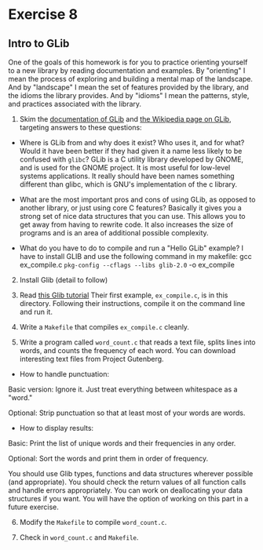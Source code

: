 # Exercise 8

## Intro to GLib

One of the goals of this homework is for you to practice orienting
yourself to a new library by reading documentation and examples.  By
"orienting" I mean the process of exploring and building a mental map
of the landscape.  And by "landscape" I mean the set of features
provided by the library, and the idioms the library provides.  And by
"idioms" I mean the patterns, style, and practices associated with the
library.

1) Skim the [documentation of
GLib](https://developer.gnome.org/glib/stable/index.html) and [the
Wikipedia page on GLib](https://en.wikipedia.org/wiki/GLib), targeting
answers to these questions:

*  Where is GLib from and why does it exist?  Who uses it, and for
what?  Would it have been better if they had given it a name less
likely to be confused with `glibc`?
	GLib is a C utility library developed by GNOME, and is used for the GNOME project. It is most useful for low-level systems applications. It really should have been names something different than glibc, which is GNU's implementation of the c library. 

*  What are the most important pros and cons of using GLib, as opposed
to another library, or just using core C features?
	Basically it gives you a strong set of nice data structures that you can use. This allows you to get away from having to rewrite code. It also increases the size of programs and is an area of additional possible complexity. 

*  What do you have to do to compile and run a "Hello GLib" example?
	I have to install GLIB and use the following command in my makefile:
	gcc ex_compile.c `pkg-config --cflags --libs glib-2.0` -o ex_compile	

2) Install Glib (detail to follow)

3) Read [this Glib
tutorial](http://www.ibm.com/developerworks/linux/tutorials/l-glib/)
Their first example, `ex_compile.c`, is in this directory.
Following their instructions, compile it on the command line and run it.

4) Write a `Makefile` that compiles `ex_compile.c` cleanly.

5) Write a program called `word_count.c` that reads a text file,
splits lines into words, and counts the frequency of each word.  You
can download interesting text files from Project Gutenberg.

*  How to handle punctuation:  

Basic version: Ignore it.  Just treat everything between whitespace as
a "word."

Optional: Strip punctuation so that at least most of your words are words.

* How to display results:

Basic: Print the list of unique words and their frequencies in any order.

Optional: Sort the words and print them in order of frequency.

You should use Glib types, functions and data structures wherever
possible (and appropriate).  You should check the return values of all
function calls and handle errors appropriately.  You can work on
deallocating your data structures if you want.  You will have the
option of working on this part in a future exercise.

6) Modify the `Makefile` to compile `word_count.c`.

7) Check in `word_count.c` and `Makefile`.

